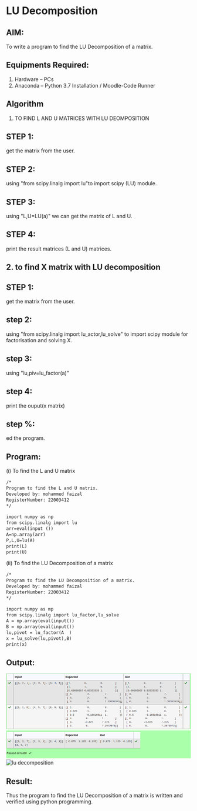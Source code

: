 # LU Decomposition 

## AIM:
To write a program to find the LU Decomposition of a matrix.

## Equipments Required:
1. Hardware – PCs
2. Anaconda – Python 3.7 Installation / Moodle-Code Runner

## Algorithm
1. TO FIND L AND U MATRICES WITH LU DEOMPOSITION
## STEP 1:
get the matrix from the user.
## STEP 2:
using "from scipy.linalg import lu"to import scipy (LU) module.
## STEP 3:
using "L,U=LU(a)" we can get the matrix of L and U.
## STEP 4:
print the result matrices (L and U) matrices.
## 2. to find X matrix with LU decomposition 
## STEP 1:
get the matrix from the user.
## step 2:
using "from scipy.linalg import lu_actor,lu_solve" to import scipy module for factorisation and solving X.
## step 3:
using "lu,piv=lu_factor(a)"
## step 4:
print the ouput(x matrix)
## step %:
ed the program.
## Program:
(i) To find the L and U matrix
```
/*
Program to find the L and U matrix.
Developed by: mohammed faizal
RegisterNumber: 22003412
*/
```
```
import numpy as np
from scipy.linalg import lu
arr=eval(input ())
A=np.array(arr)
P,L,U=lu(A)
print(L)
print(U)
```
(ii) To find the LU Decomposition of a matrix
```
/*
Program to find the LU Decomposition of a matrix.
Developed by: mohammed faizal
RegisterNumber: 22003412
*/
```
```
import numpy as mp
from scipy.linalg import lu_factor,lu_solve
A = np.array(eval(input())
B = np.array(eval(input())
lu,pivot = lu_factor(A  )
x = lu_solve(lu,pivot),B)
print(x)
```



## Output:
![output](/Screenshot%20from%202023-01-21%2020-46-35.png)
![output](/Screenshot%20from%202023-01-21%2020-47-17.png)
![lu decomposition]()


## Result:
Thus the program to find the LU Decomposition of a matrix is written and verified using python programming.

